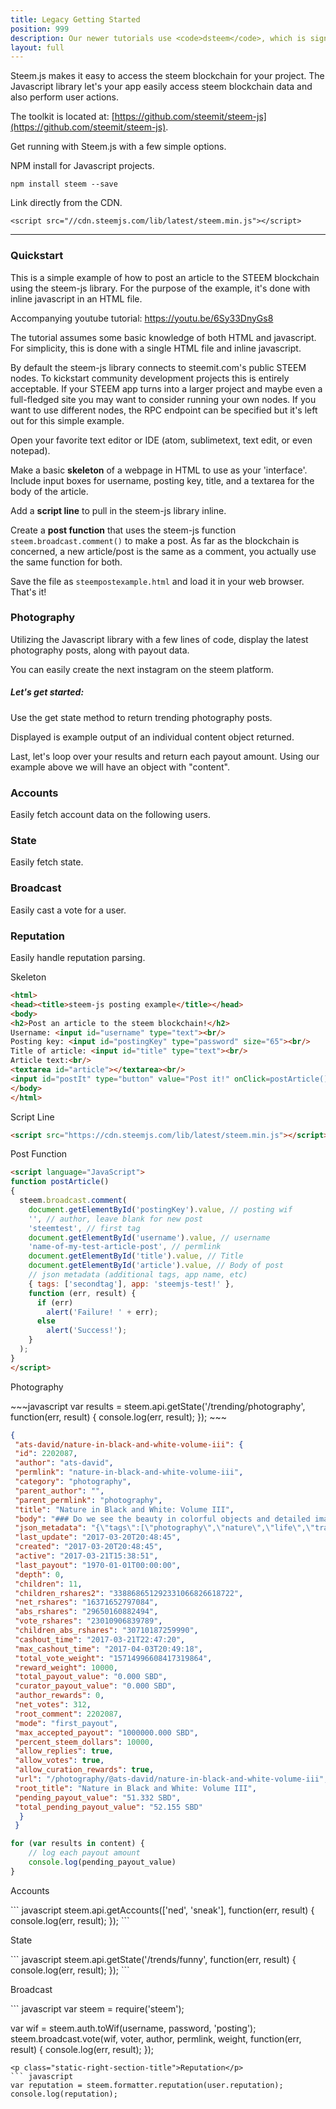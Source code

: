 ```yaml
---
title: Legacy Getting Started
position: 999
description: Our newer tutorials use <code>dsteem</code>, which is significantly faster and better documented than the current version of steem-js library. If you prefer to use <code>steem-js</code> you can find our old Getting Started documentation here.
layout: full
---
```


Steem.js makes it easy to access the steem blockchain for your project. The Javascript library let's your app easily access steem blockchain data and also perform user actions.

The toolkit is located at: [https://github.com/steemit/steem-js](https://github.com/steemit/steem-js). 

Get running with Steem.js with a few simple options. 

NPM install for Javascript projects. 

```
npm install steem --save
```

Link directly from the CDN. 
```
<script src="//cdn.steemjs.com/lib/latest/steem.min.js"></script>
```

---

### Quickstart

This is a simple example of how to post an article to the STEEM blockchain using the steem-js library. For the purpose of the example, it's done with inline javascript in an HTML file.

Accompanying youtube tutorial:
https://youtu.be/6Sy33DnyGs8

The tutorial assumes some basic knowledge of both HTML and javascript. For simplicity, this is done with a single HTML file and inline javascript.

By default the steem-js library connects to steemit.com's public STEEM nodes. To kickstart community development projects this is entirely acceptable. If your STEEM app turns into a larger project and maybe even a full-fledged site you may want to consider running your own nodes. If you want to use different nodes, the RPC endpoint can be specified but it's left out for this simple example.

Open your favorite text editor or IDE (atom, sublimetext, text edit, or even notepad).

Make a basic **skeleton** of a webpage in HTML to use as your 'interface'. Include input boxes for username, posting key, title, and a textarea for the body of the article.

Add a **script line** to pull in the steem-js library inline.

Create a **post function** that uses the steem-js function `steem.broadcast.comment()` to make a post. As far as the blockchain is concerned, a new article/post is the same as a comment, you actually use the same function for both.

Save the file as `steempostexample.html` and load it in your web browser. That's it!

### Photography

Utilizing the Javascript library with a few lines of code, display the latest
photography posts, along with payout data. 

You can easily create the next instagram on the steem platform. 


##### Let's get started:

Use the get state method to return trending photography posts. 

Displayed is example output of an individual content object returned. 

Last, let's loop over your results and return each payout amount. Using our example above we will have
an object with "content". 

### Accounts

Easily fetch account data on the following users.

### State

Easily fetch state.

### Broadcast

Easily cast a vote for a user.

### Reputation

Easily handle reputation parsing.

Skeleton
``` html
<html>
<head><title>steem-js posting example</title></head>
<body>
<h2>Post an article to the steem blockchain!</h2>
Username: <input id="username" type="text"><br/>
Posting key: <input id="postingKey" type="password" size="65"><br/>
Title of article: <input id="title" type="text"><br/>
Article text:<br/>
<textarea id="article"></textarea><br/>
<input id="postIt" type="button" value="Post it!" onClick=postArticle()>
</body>
</html>
```
Script Line
``` html
<script src="https://cdn.steemjs.com/lib/latest/steem.min.js"></script>
```
Post Function
``` html
<script language="JavaScript">
function postArticle()
{
  steem.broadcast.comment(
    document.getElementById('postingKey').value, // posting wif
    '', // author, leave blank for new post
    'steemtest', // first tag
    document.getElementById('username').value, // username
    'name-of-my-test-article-post', // permlink
    document.getElementById('title').value, // Title
    document.getElementById('article').value, // Body of post
    // json metadata (additional tags, app name, etc)
    { tags: ['secondtag'], app: 'steemjs-test!' },
    function (err, result) {
      if (err)
        alert('Failure! ' + err);
      else
        alert('Success!');
    }
  );
}
</script>
```
<p class="static-right-section-title">Photography</p>
~~~javascript
var results = steem.api.getState('/trending/photography', function(err, result) {
    console.log(err, result);
});
~~~

~~~json
{
 "ats-david/nature-in-black-and-white-volume-iii": {
 "id": 2202087,
 "author": "ats-david",
 "permlink": "nature-in-black-and-white-volume-iii",
 "category": "photography",
 "parent_author": "",
 "parent_permlink": "photography",
 "title": "Nature in Black and White: Volume III",
 "body": "### Do we see the beauty in colorful objects and detailed images the same when color is removed?\n\nHere are more images from my adventures in nature...in black and white, of course.\n\n<hr>\n\n![IMG_0460-3_bw.jpg](https://steemitimages.com/DQmTb3aYwhUqRuWXjUNWFF8BxG98kzinufY3eMtd1Wggnd1/IMG_0460-3_bw.jpg)\n\n<br />\n\n![IMG_0461-2_bw.jpg](https://steemitimages.com/DQmaw6cofwQMKt8Jpj8Em6VxLYLRU1MYCH5aaQAxefLb3wM/IMG_0461-2_bw.jpg)\n\n<br />\n\n![IMG_0462-2_bw.jpg](https://steemitimages.com/DQmZMAgzj81isjeNZeCSxCBD6TKYAG2n6qc6475rrd9wCCG/IMG_0462-2_bw.jpg)\n\n<br />\n\n![IMG_2581-2_bw.jpg](https://steemitimages.com/DQmV3ECCU9pobunhFa1SgPXTQkiEhYijixqgaqM9Q5RhDGG/IMG_2581-2_bw.jpg)\n\n<br />\n\n![IMG_2928-1_bw.jpg](https://steemitimages.com/DQmXcGpQWDXzuEo2XTzJnErG4rjrgwgbr5TQeQpaM1MwRww/IMG_2928-1_bw.jpg)\n\n<br />\n\n![IMG_2912-1_bw.jpg](https://steemitimages.com/DQmfU8spbdp8isEirVPV1B69LeFVwgj2cucCNyA4kEnCB9h/IMG_2912-1_bw.jpg)\n\n<br />\n\n![IMG_2935-1_bw.jpg](https://steemitimages.com/DQmVsQUTkdYYVJu2VyHxA6JmHxZY9Re3Pk3Ldkb6Ky2Gmih/IMG",
 "json_metadata": "{\"tags\":[\"photography\",\"nature\",\"life\",\"travel\",\"blackandwhite\"],\"users\":[\"mynameisbrian\",\"ats-david\"],\"image\":[\"https://steemitimages.com/DQmTb3aYwhUqRuWXjUNWFF8BxG98kzinufY3eMtd1Wggnd1/IMG_0460-3_bw.jpg\",\"https://steemitimages.com/DQmaw6cofwQMKt8Jpj8Em6VxLYLRU1MYCH5aaQAxefLb3wM/IMG_0461-2_bw.jpg\",\"https://steemitimages.com/DQmZMAgzj81isjeNZeCSxCBD6TKYAG2n6qc6475rrd9wCCG/IMG_0462-2_bw.jpg\",\"https://steemitimages.com/DQmV3ECCU9pobunhFa1SgPXTQkiEhYijixqgaqM9Q5RhDGG/IMG_2581-2_bw.jpg\",\"https://steemitimages.com/DQmXcGpQWDXzuEo2XTzJnErG4rjrgwgbr5TQeQpaM1MwRww/IMG_2928-1_bw.jpg\",\"https://steemitimages.com/DQmfU8spbdp8isEirVPV1B69LeFVwgj2cucCNyA4kEnCB9h/IMG_2912-1_bw.jpg\",\"https://steemitimages.com/DQmVsQUTkdYYVJu2VyHxA6JmHxZY9Re3Pk3Ldkb6Ky2Gmih/IMG_2935-1_bw.jpg\",\"https://steemitimages.com/DQmU7DULoUra3yxN9KiUErKpZTf8F33UtjW7KjceZn4hQ8X/IMG_2793_1_bw.jpg\",\"https://steemitimages.com/DQmerT739AigSpyXHEn6ariLENvPB6f4KfEZaWoPbNfJXc8/IMG_2814-1_bw.jpg\",\"https://steemitimages.com/DQmYiU1p14qi57MSw3E8QQJxmeBoMFsJ6TVkXYjGjGcXX6F/IMG_2815-1_bw.jpg\",\"https://steemitimages.com/DQmVHgDLF7PbiamAxqfs66XXwnrfPwXbo4PrKaWCoSTdRA8/IMG_2628-2_bw.jpg\",\"http://www.steemimg.com/images/2017/03/08/ats_content_slayer_bwd9706.md.jpg\"],\"links\":[\"http://www.steemimg.com/image/OPX18\"],\"app\":\"steemit/0.1\",\"format\":\"markdown\"}",
 "last_update": "2017-03-20T20:48:45",
 "created": "2017-03-20T20:48:45",
 "active": "2017-03-21T15:38:51",
 "last_payout": "1970-01-01T00:00:00",
 "depth": 0,
 "children": 11,
 "children_rshares2": "338868651292331066826618722",
 "net_rshares": "16371652797084",
 "abs_rshares": "29650160882494",
 "vote_rshares": "23010906839789",
 "children_abs_rshares": "30710187259990",
 "cashout_time": "2017-03-21T22:47:20",
 "max_cashout_time": "2017-04-03T20:49:18",
 "total_vote_weight": "15714996608417319864",
 "reward_weight": 10000,
 "total_payout_value": "0.000 SBD",
 "curator_payout_value": "0.000 SBD",
 "author_rewards": 0,
 "net_votes": 312,
 "root_comment": 2202087,
 "mode": "first_payout",
 "max_accepted_payout": "1000000.000 SBD",
 "percent_steem_dollars": 10000,
 "allow_replies": true,
 "allow_votes": true,
 "allow_curation_rewards": true,
 "url": "/photography/@ats-david/nature-in-black-and-white-volume-iii",
 "root_title": "Nature in Black and White: Volume III",
 "pending_payout_value": "51.332 SBD",
 "total_pending_payout_value": "52.155 SBD"
  }
 }
~~~

~~~javascript
for (var results in content) {
    // log each payout amount 
    console.log(pending_payout_value)   
}
~~~
<p class="static-right-section-title">Accounts</p>
``` javascript
steem.api.getAccounts(['ned', 'sneak'], function(err, result) {
    console.log(err, result);
});
```
<p class="static-right-section-title">State</p>
``` javascript
steem.api.getState('/trends/funny', function(err, result) {
    console.log(err, result);
});
```
<p class="static-right-section-title">Broadcast</p>
``` javascript
var steem = require('steem');

var wif = steem.auth.toWif(username, password, 'posting');
steem.broadcast.vote(wif, voter, author, permlink, weight, function(err, result) {
    console.log(err, result);
});
```
<p class="static-right-section-title">Reputation</p>
``` javascript
var reputation = steem.formatter.reputation(user.reputation);
console.log(reputation);
```
